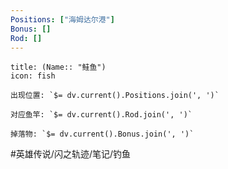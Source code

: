```yaml
---
Positions: ["海姆达尔港"]
Bonus: []
Rod: []
---
```

```ad-abstract
title: (Name:: "鲑鱼")
icon: fish

出现位置: `$= dv.current().Positions.join(', ')`

对应鱼竿: `$= dv.current().Rod.join(', ')`

掉落物: `$= dv.current().Bonus.join(', ')`

```
#英雄传说/闪之轨迹/笔记/钓鱼